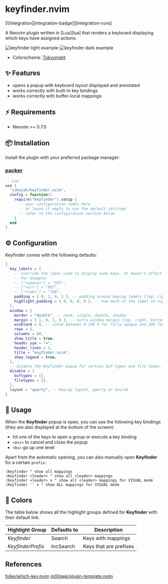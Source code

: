 # keyfinder.nvim

[![Integration][integration-badge]][integration-runs]

A Neovim plugin written in [Lua][lua] that renders a keyboard displaying which
keys have assigned actions.

![keyfinder light example](https://user-images.githubusercontent.com/460913/204164433-e320d74f-d63c-4130-b397-87dc3c5f1bd1.png#gh-light-mode-only)
![keyfinder dark example](https://user-images.githubusercontent.com/460913/204164495-7d749ccf-4b6f-4992-a2a4-310a65fa4e6e.png#gh-dark-mode-only)

* Colorscheme: [Tokyonight](https://github.com/folke/tokyonight.nvim)

## ✨ Features

- opens a popup with keyboard layout displayed and annotated
- works correctly with built-in key bindings
- works correctly with buffer-local mappings

## ⚡️ Requirements

- Neovim >= 0.7.0

## 📦 Installation

Install the plugin with your preferred package manager:

### [packer](https://github.com/wbthomason/packer.nvim)

```lua
-- Lua
use {
  "jokajak/keyfinder.nvim",
  config = function()
    require("keyfinder").setup {
      -- your configuration comes here
      -- or leave it empty to use the default settings
      -- refer to the configuration section below
    }
  end
}
```

## ⚙️ Configuration

Keyfinder comes with the following defaults:

```lua
{
  key_labels = {
    -- override the label used to display some keys. It doesn't effect KM in any other way.
    -- For example:
    -- ["<space>"] = "SPC",
    -- ["<cr>"] = "RET",
    -- ["<tab>"] = "TAB",
    padding = { 0, 1, 0, 1 }, -- padding around keycap labels [top, right, bottom, left]
    highlight_padding = { 0, 0, 0, 0 }, -- how much of the label to highlight
  },
  window = {
    border = "double", -- none, single, double, shadow
    margin = { 1, 0, 1, 0 }, -- extra window margin [top, right, bottom, left]
    winblend = 0, -- value between 0-100 0 for fully opaque and 100 for fully transparent
    rows = 5,
    columns = 80,
    show_title = true,
    header_sym = "━",
    header_lines = 2,
    title = "keyfinder.nvim",
    show_legend = true,
  },
  -- disable the Keyfinder popup for certain buf types and file types.
  disable = {
    buftypes = {},
    filetypes = {},
  },
  layout = "qwerty", -- keycap layout, qwerty or dvorak
}
```

## 🚀 Usage

When the **Keyfinder** popup is open, you can use the following key bindings (they are also displayed at the bottom of the screen):

- hit one of the keys to open a group or execute a key binding
- `<esc>` to cancel and close the popup
- `<bs>` go up one level

Apart from the automatic opening, you can also manually open **Keyfinder** for a certain `prefix`:

```vim
:Keyfinder " show all mappings
:Keyfinder <leader> " show all <leader> mappings
:Keyfinder <leader> v " show all <leader> mappings for VISUAL mode
:Keyfinder '' v " show ALL mappings for VISUAL mode
```

## 🎨 Colors

The table below shows all the highlight groups defined for **Keyfinder** with their default link.

| Highlight Group     | Defaults to | Description                                 |
| ------------------- | ----------- | ------------------------------------------- |
| _Keyfinder_         | Search      | Keys with mappings                          |
| _KeyfinderPrefix_   | IncSearch   | Keys that are prefixes                      |

## References

[folke/which-key.nvim](https://github.com/folke/which-key.nvim)
[m00qek/plugin-template.nvim](https://github.com/m00qek/plugin-template.nvim)
